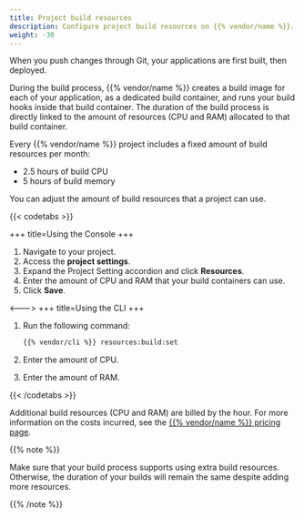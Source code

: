 ```yaml
---
title: Project build resources
description: Configure project build resources on {{% vendor/name %}}.
weight: -30
---
```


When you push changes through Git, your applications are first built, then deployed.

During the build process, {{% vendor/name %}} creates a build image for each of your application, as a dedicated build container, and runs your build hooks inside that build container.
The duration of the build process is directly linked to the amount of resources (CPU and RAM) allocated to that build container.

Every {{% vendor/name %}} project includes a fixed amount of build resources per month:

- 2.5 hours of build CPU
- 5 hours of build memory

You can adjust the amount of build resources that a project can use.

{{< codetabs >}}

+++
title=Using the Console
+++

1. Navigate to your project.
2. Access the **project settings**.
3. Expand the Project Setting accordion and click **Resources**.
4. Enter the amount of CPU and RAM that your build containers can use.
5. Click **Save**.

<--->
+++
title=Using the CLI
+++

1. Run the following command:
   
   ```bash
   {{% vendor/cli %}} resources:build:set
   ```
2. Enter the amount of CPU.
3. Enter the amount of RAM.


{{< /codetabs >}}

Additional build resources (CPU and RAM) are billed by the hour. 
For more information on the costs incurred, see the [{{% vendor/name %}} pricing page](https://upsun.com/pricing/).

{{% note %}}

Make sure that your build process supports using extra build resources.
Otherwise, the duration of your builds will remain the same despite adding more resources.

{{% /note %}}
